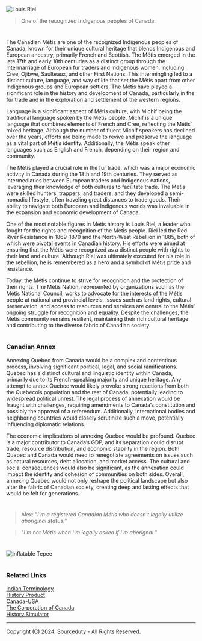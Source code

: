 ![Louis Riel](https://github.com/sourceduty/Canadian_M-tis/assets/123030236/db702fa3-93c4-4854-b853-e769af262913)

> One of the recognized Indigenous peoples of Canada.

#

The Canadian Métis are one of the recognized Indigenous peoples of Canada, known for their unique cultural heritage that blends Indigenous and European ancestry, primarily French and Scottish. The Métis emerged in the late 17th and early 18th centuries as a distinct group through the intermarriage of European fur traders and Indigenous women, including Cree, Ojibwe, Saulteaux, and other First Nations. This intermingling led to a distinct culture, language, and way of life that set the Métis apart from other Indigenous groups and European settlers. The Métis have played a significant role in the history and development of Canada, particularly in the fur trade and in the exploration and settlement of the western regions.

Language is a significant aspect of Métis culture, with Michif being the traditional language spoken by the Métis people. Michif is a unique language that combines elements of French and Cree, reflecting the Métis' mixed heritage. Although the number of fluent Michif speakers has declined over the years, efforts are being made to revive and preserve the language as a vital part of Métis identity. Additionally, the Métis speak other languages such as English and French, depending on their region and community.

The Métis played a crucial role in the fur trade, which was a major economic activity in Canada during the 18th and 19th centuries. They served as intermediaries between European traders and Indigenous nations, leveraging their knowledge of both cultures to facilitate trade. The Métis were skilled hunters, trappers, and traders, and they developed a semi-nomadic lifestyle, often traveling great distances to trade goods. Their ability to navigate both European and Indigenous worlds was invaluable in the expansion and economic development of Canada.

One of the most notable figures in Métis history is Louis Riel, a leader who fought for the rights and recognition of the Métis people. Riel led the Red River Resistance in 1869-1870 and the North-West Rebellion in 1885, both of which were pivotal events in Canadian history. His efforts were aimed at ensuring that the Métis were recognized as a distinct people with rights to their land and culture. Although Riel was ultimately executed for his role in the rebellion, he is remembered as a hero and a symbol of Métis pride and resistance.

Today, the Métis continue to strive for recognition and the protection of their rights. The Métis Nation, represented by organizations such as the Métis National Council, works to advocate for the interests of the Métis people at national and provincial levels. Issues such as land rights, cultural preservation, and access to resources and services are central to the Métis' ongoing struggle for recognition and equality. Despite the challenges, the Métis community remains resilient, maintaining their rich cultural heritage and contributing to the diverse fabric of Canadian society.

#
### Canadian Annex

Annexing Quebec from Canada would be a complex and contentious process, involving significant political, legal, and social ramifications. Quebec has a distinct cultural and linguistic identity within Canada, primarily due to its French-speaking majority and unique heritage. Any attempt to annex Quebec would likely provoke strong reactions from both the Quebecois population and the rest of Canada, potentially leading to widespread political unrest. The legal process of annexation would be fraught with challenges, requiring amendments to Canada’s constitution and possibly the approval of a referendum. Additionally, international bodies and neighboring countries would closely scrutinize such a move, potentially influencing diplomatic relations.

The economic implications of annexing Quebec would be profound. Quebec is a major contributor to Canada’s GDP, and its separation could disrupt trade, resource distribution, and economic stability in the region. Both Quebec and Canada would need to renegotiate agreements on issues such as natural resources, debt allocation, and market access. The cultural and social consequences would also be significant, as the annexation could impact the identity and cohesion of communities on both sides. Overall, annexing Quebec would not only reshape the political landscape but also alter the fabric of Canadian society, creating deep and lasting effects that would be felt for generations.

#
> Alex: "*I'm a registered Canadian Métis who doesn't legally utilize aboriginal status.*"

> "*I'm not Métis when I'm legally asked if I'm aborignal.*"
#

![Inflatable Tepee](https://github.com/sourceduty/Canadian_Metis/assets/123030236/cfd6d983-9c33-4191-80b3-5d7be46222ac)

#
### Related Links

[Indian Terminology](https://github.com/sourceduty/Indian_Terminology)
<br>
[History Product](https://github.com/sourceduty/History_Product)
<br>
[Canada-USA](https://github.com/sourceduty/Canada-USA)
<br>
[The Corporation of Canada](https://github.com/sourceduty/The_Corporation_of_Canada)
<br>
[History Simulator](https://github.com/sourceduty/History_Simulator)

***
Copyright (C) 2024, Sourceduty - All Rights Reserved.

